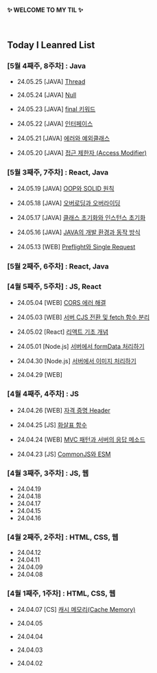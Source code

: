 **✨ WELCOME TO MY TIL ✨**

<br/>

## Today I Leanred List

### [5월 4째주, 8주차] : Java

- 24.05.25 [JAVA] [Thread](https://github.com/yoouung/TIL-KCS/blob/main/May/2024-05-25.md)

- 24.05.24 [JAVA] [Null](https://github.com/yoouung/TIL-KCS/blob/main/May/2024-05-24.md)

- 24.05.23 [JAVA] [final 키워드](https://github.com/yoouung/TIL-KCS/blob/main/May/2024-05-23.md)

- 24.05.22 [JAVA] [인터페이스](https://github.com/yoouung/TIL-KCS/blob/main/May/2024-05-22.md)

- 24.05.21 [JAVA] [에러와 예외클래스](https://github.com/yoouung/TIL-KCS/blob/main/May/2024-05-21.md)

- 24.05.20 [JAVA] [접근 제한자 (Access Modifier)](https://github.com/yoouung/TIL-KCS/blob/main/May/2024-05-20.md)

### [5월 3째주, 7주차] : React, Java

- 24.05.19 [JAVA] [OOP와 SOLID 원칙](https://github.com/yoouung/TIL-KCS/blob/main/May/2024-05-19.md)

- 24.05.18 [JAVA] [오버로딩과 오버라이딩](https://github.com/yoouung/TIL-KCS/blob/main/May/2024-05-18.md)

- 24.05.17 [JAVA] [클래스 초기화와 인스턴스 초기화](https://github.com/yoouung/TIL-KCS/blob/main/May/2024-05-17.md)

- 24.05.16 [JAVA] [JAVA의 개발 환경과 동작 방식](https://github.com/yoouung/TIL-KCS/blob/main/May/2024-05-16.md)

- 24.05.13 [WEB] [Preflight와 Single Request](https://github.com/yoouung/TIL-KCS/blob/main/May/2024-05-13.md)

### [5월 2째주, 6주차] : React, Java

### [4월 5째주, 5주차] : JS, React

- 24.05.04 [WEB] [CORS 에러 해결](https://github.com/yoouung/TIL-KCS/blob/main/May/2024-05-04.md)

- 24.05.03 [WEB] [서버 CJS 전환 및 fetch 함수 분리](https://github.com/yoouung/TIL-KCS/blob/main/May/2024-05-03.md)

- 24.05.02 [React] [리액트 기초 개념](https://github.com/yoouung/TIL-KCS/blob/main/May/2024-05-02.md)

- 24.05.01 [Node.js] [서버에서 formData 처리하기](https://github.com/yoouung/TIL-KCS/blob/main/May/2024-05-01.md)

- 24.04.30 [Node.js] [서버에서 이미지 처리하기](https://github.com/yoouung/TIL-KCS/blob/main/April/2024-04-30.md)

- 24.04.29 [WEB]

### [4월 4째주, 4주차] : JS

- 24.04.26 [WEB] [자격 증명 Header](https://github.com/yoouung/TIL-KCS/blob/main/April/2024-04-26.md)

- 24.04.25 [JS] [화살표 함수](https://github.com/yoouung/TIL-KCS/blob/main/April/2024-04-25.md)

- 24.04.24 [WEB] [MVC 패턴과 서버의 응답 메소드](https://github.com/yoouung/TIL-KCS/blob/main/April/2024-04-24.md)

- 24.04.23 [JS] [CommonJS와 ESM](https://github.com/yoouung/TIL-KCS/blob/main/April/2024-04-23.md)

### [4월 3째주, 3주차] : JS, 웹

- 24.04.19
- 24.04.18
- 24.04.17
- 24.04.15
- 24.04.16

### [4월 2째주, 2주차] : HTML, CSS, 웹

- 24.04.12
- 24.04.11
- 24.04.09
- 24.04.08

### [4월 1째주, 1주차] : HTML, CSS, 웹

- 24.04.07 [CS] [캐시 메모리(Cache Memory)](https://github.com/yoouung/TIL-KCS/blob/main/April/2024-04-07.md)

- 24.04.05
- 24.04.04
- 24.04.03
- 24.04.02
